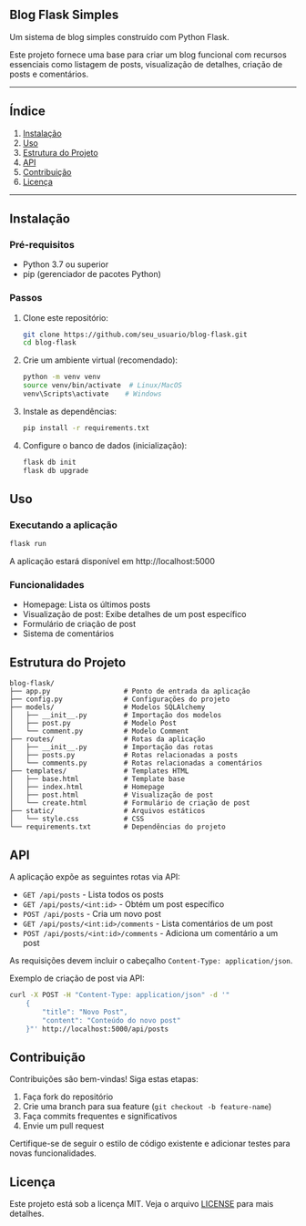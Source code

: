 ## Blog Flask Simples

Um sistema de blog simples construído com Python Flask.

Este projeto fornece uma base para criar um blog funcional com recursos essenciais como listagem de posts, visualização de detalhes, criação de posts e comentários.

---

## Índice
1. [Instalação](#instalação)
2. [Uso](#uso)
3. [Estrutura do Projeto](#estrutura-do-projeto)
4. [API](#api)
5. [Contribuição](#contribuição)
6. [Licença](#licença)

---

## Instalação

### Pré-requisitos
- Python 3.7 ou superior
- pip (gerenciador de pacotes Python)

### Passos
1. Clone este repositório:
   ```bash
   git clone https://github.com/seu_usuario/blog-flask.git
   cd blog-flask
   ```
2. Crie um ambiente virtual (recomendado):
   ```bash
   python -m venv venv
   source venv/bin/activate  # Linux/MacOS
   venv\Scripts\activate    # Windows
   ```
3. Instale as dependências:
   ```bash
   pip install -r requirements.txt
   ```
4. Configure o banco de dados (inicialização):
   ```bash
   flask db init
   flask db upgrade
   ```

## Uso

### Executando a aplicação
```bash
flask run
```
A aplicação estará disponível em http://localhost:5000

### Funcionalidades
- Homepage: Lista os últimos posts
- Visualização de post: Exibe detalhes de um post específico
- Formulário de criação de post
- Sistema de comentários

## Estrutura do Projeto
```
blog-flask/
├── app.py                  # Ponto de entrada da aplicação
├── config.py               # Configurações do projeto
├── models/                 # Modelos SQLAlchemy
│   ├── __init__.py         # Importação dos modelos
│   ├── post.py             # Modelo Post
│   └── comment.py          # Modelo Comment
├── routes/                 # Rotas da aplicação
│   ├── __init__.py         # Importação das rotas
│   ├── posts.py            # Rotas relacionadas a posts
│   └── comments.py         # Rotas relacionadas a comentários
├── templates/              # Templates HTML
│   ├── base.html           # Template base
│   ├── index.html          # Homepage
│   ├── post.html           # Visualização de post
│   └── create.html         # Formulário de criação de post
├── static/                 # Arquivos estáticos
│   └── style.css           # CSS
└── requirements.txt        # Dependências do projeto
```

## API
A aplicação expõe as seguintes rotas via API:

- `GET /api/posts` - Lista todos os posts
- `GET /api/posts/<int:id>` - Obtém um post específico
- `POST /api/posts` - Cria um novo post
- `GET /api/posts/<int:id>/comments` - Lista comentários de um post
- `POST /api/posts/<int:id>/comments` - Adiciona um comentário a um post

As requisições devem incluir o cabeçalho `Content-Type: application/json`.

Exemplo de criação de post via API:
```bash
curl -X POST -H "Content-Type: application/json" -d '"
    {
        "title": "Novo Post",
        "content": "Conteúdo do novo post"
    }"' http://localhost:5000/api/posts
```

## Contribuição
Contribuições são bem-vindas! Siga estas etapas:

1. Faça fork do repositório
2. Crie uma branch para sua feature (`git checkout -b feature-name`)
3. Faça commits frequentes e significativos
4. Envie um pull request

Certifique-se de seguir o estilo de código existente e adicionar testes para novas funcionalidades.

## Licença
Este projeto está sob a licença MIT. Veja o arquivo [LICENSE](LICENSE) para mais detalhes.

